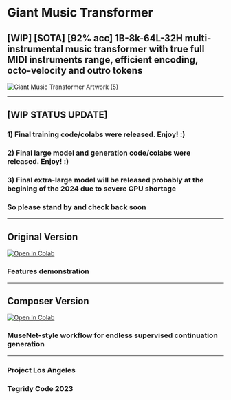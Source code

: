 # Giant Music Transformer
## [WIP] [SOTA] [92% acc] 1B-8k-64L-32H multi-instrumental music transformer with true full MIDI instruments range, efficient encoding, octo-velocity and outro tokens

![Giant Music Transformer Artwork (5)](https://github.com/asigalov61/Giant-Music-Transformer/assets/56325539/ddbf56c6-594a-43de-925d-e115ccd8b15d)

***

## [WIP STATUS UPDATE] 

### 1) Final training code/colabs were released. Enjoy! :)
### 2) Final large model and generation code/colabs were released. Enjoy! :)
### 3) Final extra-large model will be released probably at the begining of the 2024 due to severe GPU shortage

### So please stand by and check back soon

***

## Original Version

[![Open In Colab][colab-badge]][colab-notebook2]

[colab-notebook2]: <https://colab.research.google.com/github/asigalov61/Giant-Music-Transformer/blob/main/Giant_Music_Transformer.ipynb>
[colab-badge]: <https://colab.research.google.com/assets/colab-badge.svg>

### Features demonstration

***

## Composer Version

[![Open In Colab][colab-badge]][colab-notebook3]

[colab-notebook3]: <https://colab.research.google.com/github/asigalov61/Giant-Music-Transformer/blob/main/Giant_Music_Transformer_Composer.ipynb>
[colab-badge]: <https://colab.research.google.com/assets/colab-badge.svg>

### MuseNet-style workflow for endless supervised continuation generation

***

### Project Los Angeles
### Tegridy Code 2023
